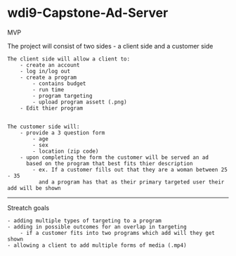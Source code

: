 # wdi9-Capstone-Ad-Server
MVP 

The project will consist of two sides
    - a client side and a customer side
    
    The client side will allow a client to:
        - create an account
        - log in/log out
        - create a program
            - contains budget
            - run time
            - program targeting
            - upload program assett (.png)
        - Edit thier program
        
        
    The customer side will:
        - provide a 3 question form
            - age
            - sex
            - location (zip code)
        - upon completing the form the customer will be served an ad
          based on the program that best fits thier description
            - ex. If a customer fills out that they are a woman between 25 - 35 
              and a program has that as their primary targeted user their add will be shown
            
            
----------------------------------------------------------------------------------------------------------------------------------------

Streatch goals

    - adding multiple types of targeting to a program
    - adding in possible outcomes for an overlap in targeting
        - if a customer fits into two programs which add will they get shown
    - allowing a client to add multiple forms of media (.mp4)
        
        
        

